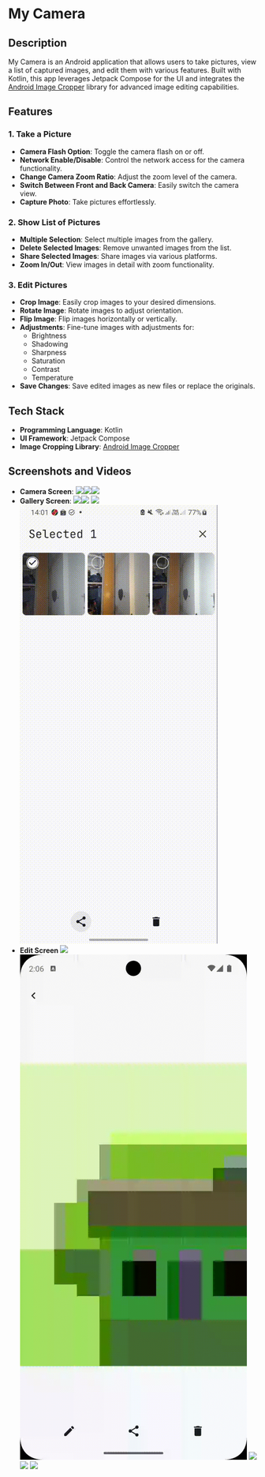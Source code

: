 # My Camera

## Description
My Camera is an Android application that allows users to take pictures, view a list of captured images, and edit them with various features. Built with Kotlin, this app leverages Jetpack Compose for the UI and integrates the [Android Image Cropper](https://github.com/CanHub/Android-Image-Cropper) library for advanced image editing capabilities.

## Features

### 1. Take a Picture
- **Camera Flash Option**: Toggle the camera flash on or off.
- **Network Enable/Disable**: Control the network access for the camera functionality.
- **Change Camera Zoom Ratio**: Adjust the zoom level of the camera.
- **Switch Between Front and Back Camera**: Easily switch the camera view.
- **Capture Photo**: Take pictures effortlessly.

### 2. Show List of Pictures
- **Multiple Selection**: Select multiple images from the gallery.
- **Delete Selected Images**: Remove unwanted images from the list.
- **Share Selected Images**: Share images via various platforms.
- **Zoom In/Out**: View images in detail with zoom functionality.

### 3. Edit Pictures
- **Crop Image**: Easily crop images to your desired dimensions.
- **Rotate Image**: Rotate images to adjust orientation.
- **Flip Image**: Flip images horizontally or vertically.
- **Adjustments**: Fine-tune images with adjustments for:
    - Brightness
    - Shadowing
    - Sharpness
    - Saturation
    - Contrast
    - Temperature
- **Save Changes**: Save edited images as new files or replace the originals.

## Tech Stack
- **Programming Language**: Kotlin
- **UI Framework**: Jetpack Compose
- **Image Cropping Library**: [Android Image Cropper](https://github.com/CanHub/Android-Image-Cropper)

## Screenshots and Videos
- **Camera Screen**: 
![](demo/images/camera_1.gif)![](demo/images/camera_2.gif)![](demo/images/camera_3.gif)
- **Gallery Screen**:
![](demo/images/gallery_1.gif)![](demo/images/gallery_2.gif)
![](demo/images/gallery_3.gif)![](demo/images/gallery_4.gif)
- **Edit Screen**
![](demo/images/editing_1.gif)![](demo/images/editing_2.gif)
![](demo/images/editing_3.gif)![](demo/images/editing_4.gif)
![](demo/images/editing_5.gif)
